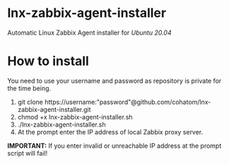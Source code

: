 # lnx-zabbix-agent-installer
Automatic Linux Zabbix Agent installer for *Ubuntu 20.04*

# How to install
You need to use your username and password as repository is private for the time being. 

1. git clone https://username:"password"@github.com/cohatom/lnx-zabbix-agent-installer.git
2. chmod +x lnx-zabbix-agent-installer.sh
3. ./lnx-zabbix-agent-installer.sh
4. At the prompt enter the IP address of local Zabbix proxy server.

**IMPORTANT:** If you enter invalid or unreachable IP address at the prompt script will fail!